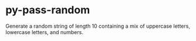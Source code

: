# py-pass-random
Generate a random string of length 10 containing a mix of uppercase letters, lowercase letters, and numbers.
